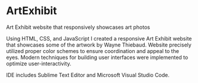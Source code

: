 # ArtExhibit
Art Exhibit website that responsively showcases art photos

Using HTML, CSS, and JavaScript I created a responsive Art Exhibit website that showcases some of the artwork by Wayne Thiebaud.
Website precisely utilized proper color schemes to ensure coordination and appeal to the eyes. Modern techniques for building
user interfaces were implemented to optimize user-interactivity. 

IDE includes Sublime Text Editor and Microsoft Visual Studio Code.
